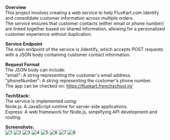 <b>Overview </b><br>
This project involves creating a web service to help FluxKart.com identify and consolidate customer information across multiple orders. <br>The service ensures that customer contacts (either email or phone number) are linked together based on shared information, allowing for a personalized customer experience without duplication.

<b>Service Endpoint</b><br>
The main endpoint of the service is /identify, which accepts POST requests with a JSON body containing customer contact information.

<b>Request Format</b><br>
The JSON body can include:<br>
"email": A string representing the customer's email address.<br>
"phoneNumber": A string representing the customer's phone number.<br>
The app can be checked on: https://fluxkart.frenchschool.in/<br>

<b>TechStack:</b><br>
The service is implemented using:<br>
Node.js: A JavaScript runtime for server-side applications.<br>
Express: A web framework for Node.js, simplifying API development and routing.<br>

<b>Screenshots:</b><br>
![1](https://github.com/karanmiglani/fluxkart/assets/52616845/009cc0ca-ccbf-4824-8517-662e5af6b9e9)
![2](https://github.com/karanmiglani/fluxkart/assets/52616845/21414c15-8d73-47a8-a937-64048fbc8739)
![3](https://github.com/karanmiglani/fluxkart/assets/52616845/aeb65cb6-5184-43d7-9ba7-a70b41eceba7)
![4](https://github.com/karanmiglani/fluxkart/assets/52616845/e4ac4cad-08a2-4b8d-95f1-e364dee874ea)
![5](https://github.com/karanmiglani/fluxkart/assets/52616845/0c4d3f42-0503-486a-a213-0a1aa37c414d)
![6](https://github.com/karanmiglani/fluxkart/assets/52616845/b9e2355b-8227-4ba5-8679-82d55da03616)
![7](https://github.com/karanmiglani/fluxkart/assets/52616845/067699ea-68b1-4a48-a60c-b3f605b73aee)
![8](https://github.com/karanmiglani/fluxkart/assets/52616845/25753338-5ff7-413f-82a2-0f5c9e46bbaf)






